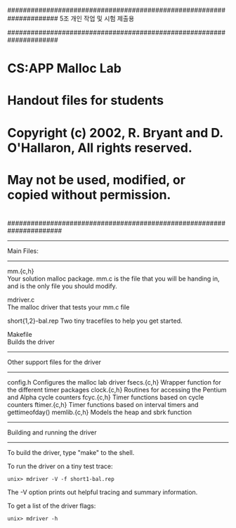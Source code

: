 #####################################################################
5조 개인 작업 및 시험 제출용

#####################################################################
# CS:APP Malloc Lab
# Handout files for students
#
# Copyright (c) 2002, R. Bryant and D. O'Hallaron, All rights reserved.
# May not be used, modified, or copied without permission.
#
######################################################################

***********
Main Files:
***********

mm.{c,h}	
	Your solution malloc package. mm.c is the file that you
	will be handing in, and is the only file you should modify.

mdriver.c	
	The malloc driver that tests your mm.c file

short{1,2}-bal.rep
	Two tiny tracefiles to help you get started. 

Makefile	
	Builds the driver

**********************************
Other support files for the driver
**********************************

config.h	Configures the malloc lab driver
fsecs.{c,h}	Wrapper function for the different timer packages
clock.{c,h}	Routines for accessing the Pentium and Alpha cycle counters
fcyc.{c,h}	Timer functions based on cycle counters
ftimer.{c,h}	Timer functions based on interval timers and gettimeofday()
memlib.{c,h}	Models the heap and sbrk function

*******************************
Building and running the driver
*******************************
To build the driver, type "make" to the shell.

To run the driver on a tiny test trace:

	unix> mdriver -V -f short1-bal.rep

The -V option prints out helpful tracing and summary information.

To get a list of the driver flags:

	unix> mdriver -h
